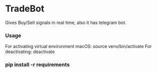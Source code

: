 # TradeBot
Gives Buy/Sell signals in real time, also it has telegram bot.

### Usage
For activating virtual environment macOS: source venv/bin/activate
For deactivating: deactivate

### pip install -r requirements
